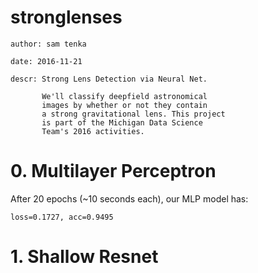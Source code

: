 # stronglenses
    author: sam tenka

    date: 2016-11-21

    descr: Strong Lens Detection via Neural Net.

           We'll classify deepfield astronomical
           images by whether or not they contain
           a strong gravitational lens. This project
           is part of the Michigan Data Science
           Team's 2016 activities.

# 0. Multilayer Perceptron

After 20 epochs (~10 seconds each), our MLP model has:

    loss=0.1727, acc=0.9495

# 1. Shallow Resnet 
